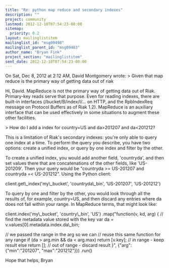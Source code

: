 ```yaml
---
title: "Re: python map reduce and secondary indexes"
description: ""
project: community
lastmod: 2012-12-10T07:54:23-08:00
sitemap:
  priority: 0.2
layout: mailinglistitem
mailinglist_id: "msg09498"
mailinglist_parent_id: "msg09483"
author_name: "Bryan Fink"
project_section: "mailinglistitem"
sent_date: 2012-12-10T07:54:23-08:00
---
```



On Sat, Dec 8, 2012 at 2:12 AM, David Montgomery
 wrote:
&gt; Given that map reduce is the primary way of getting data out of riak

Hi, David. MapReduce is not the primary way of getting data out of
Riak. Primary-key reads serve that purpose. Even for reading indexes,
there are built-in interfaces (/bucket/B/index/I/... on HTTP, and the
RpbIndexReq message on Protocol Buffers as of Riak 1.2). MapReduce is
an auxiliary interface that can be used effectively in some situations
to augment these other facilities.

&gt; How do I add a index for country=US and da&gt;201207 and da&lt;201212?

This is a limitation of Riak's secondary indexes: you're only able to
query one index at a time. To perform the query you describe, you have
two options: create a unified index, or query by one index and filter
by the other.

To create a unified index, you would add another field, 'countryda',
and then set values there that are concatenations of the other fields,
like 'US-201209'. Then your query would be "countryda &gt;= US-201207 and
countryda =&lt; US-201212". Using the Python client:

 client.get\\_index('my\\_bucket', 'countryda\\_bin', 'US-201207', 'US-201212')

To query by one and filter by the other, you would look through all
the results of, for example, country=US, and then discard any entries
where da does not fall within your range. In MapReduce terms, that
might look like:

 client.index('my\\_bucket', 'country\\_bin', 'US')
 .map("function(v, kd, arg) {
 // find the metadata value stored with the key
 var da = v.values[0].metadata.index.da\\_bin;

 // we passed the range in the arg so we can
 // reuse this same function for any range
 if (da &gt; arg.min && da &lt; arg.max)
 return [v.key]; // in range - keep result
 else
 return []; // out of range - discard result
 }",
 {"arg":{"min":"201207", "max":"201212"}})
 .run()

Hope that helps,
Bryan

